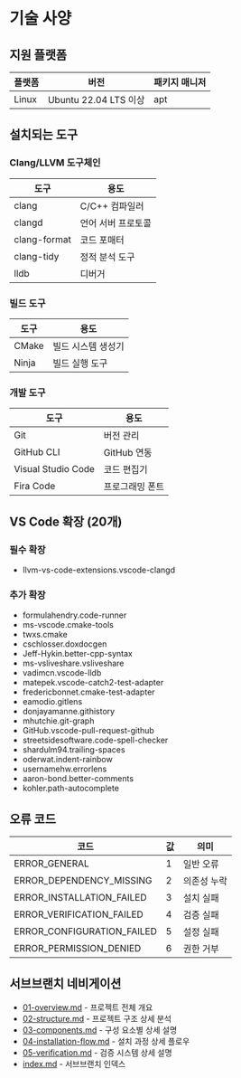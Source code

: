 # 기술 사양

## 지원 플랫폼

| 플랫폼 | 버전 | 패키지 매니저 |
|--------|------|---------------|
| Linux | Ubuntu 22.04 LTS 이상 | apt |

## 설치되는 도구

### Clang/LLVM 도구체인

| 도구 | 용도 |
|------|------|
| clang | C/C++ 컴파일러 |
| clangd | 언어 서버 프로토콜 |
| clang-format | 코드 포매터 |
| clang-tidy | 정적 분석 도구 |
| lldb | 디버거 |

### 빌드 도구

| 도구 | 용도 |
|------|------|
| CMake | 빌드 시스템 생성기 |
| Ninja | 빌드 실행 도구 |

### 개발 도구

| 도구 | 용도 |
|------|------|
| Git | 버전 관리 |
| GitHub CLI | GitHub 연동 |
| Visual Studio Code | 코드 편집기 |
| Fira Code | 프로그래밍 폰트 |

## VS Code 확장 (20개)

### 필수 확장

- llvm-vs-code-extensions.vscode-clangd

### 추가 확장

- formulahendry.code-runner
- ms-vscode.cmake-tools
- twxs.cmake
- cschlosser.doxdocgen
- Jeff-Hykin.better-cpp-syntax
- ms-vsliveshare.vsliveshare
- vadimcn.vscode-lldb
- matepek.vscode-catch2-test-adapter
- fredericbonnet.cmake-test-adapter
- eamodio.gitlens
- donjayamanne.githistory
- mhutchie.git-graph
- GitHub.vscode-pull-request-github
- streetsidesoftware.code-spell-checker
- shardulm94.trailing-spaces
- oderwat.indent-rainbow
- usernamehw.errorlens
- aaron-bond.better-comments
- kohler.path-autocomplete

## 오류 코드

| 코드 | 값 | 의미 |
|------|----|----|
| ERROR_GENERAL | 1 | 일반 오류 |
| ERROR_DEPENDENCY_MISSING | 2 | 의존성 누락 |
| ERROR_INSTALLATION_FAILED | 3 | 설치 실패 |
| ERROR_VERIFICATION_FAILED | 4 | 검증 실패 |
| ERROR_CONFIGURATION_FAILED | 5 | 설정 실패 |
| ERROR_PERMISSION_DENIED | 6 | 권한 거부 |

## 서브브랜치 네비게이션

- [01-overview.md](01-overview.md) - 프로젝트 전체 개요
- [02-structure.md](02-structure.md) - 프로젝트 구조 상세 분석
- [03-components.md](03-components.md) - 구성 요소별 상세 설명
- [04-installation-flow.md](04-installation-flow.md) - 설치 과정 상세 플로우
- [05-verification.md](05-verification.md) - 검증 시스템 상세 설명
- [index.md](index.md) - 서브브랜치 인덱스
